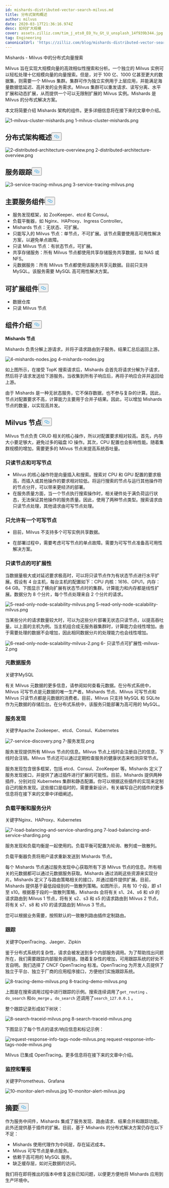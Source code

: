 ```yaml
---
id: mishards-distributed-vector-search-milvus.md
title: 分布式架构概述
author: milvus
date: 2020-03-17T21:36:16.974Z
desc: 如何扩大规模
cover: assets.zilliz.com/tim_j_ots0_EO_Yu_Gt_U_unsplash_14f939b344.jpg
tag: Engineering
canonicalUrl: 'https://zilliz.com/blog/mishards-distributed-vector-search-milvus'
---
```

<custom-h1>Mishards - Milvus 中的分布式向量搜索</custom-h1><p>Milvus 旨在实现大规模向量的高效相似性搜索和分析。一个独立的 Milvus 实例可以轻松处理十亿规模向量的向量搜索。但是，对于 100 亿、1000 亿甚至更大的数据集，则需要一个 Milvus 集群。集群可作为独立实例用于上层应用，并能满足海量数据低延迟、高并发的业务需求。Milvus 集群可以重发请求、读写分离、水平扩展和动态扩展，从而提供一个可以无限制扩展的 Milvus 实例。Mishards 是 Milvus 的分布式解决方案。</p>
<p>本文将简要介绍 Mishards 架构的组件。更多详细信息将在接下来的文章中介绍。</p>
<p>
  
   <span class="img-wrapper"> <img translate="no" src="https://assets.zilliz.com/1_milvus_cluster_mishards_daf78a0a91.png" alt="1-milvus-cluster-mishards.png" class="doc-image" id="1-milvus-cluster-mishards.png" />
   </span> <span class="img-wrapper"> <span>1-milvus-cluster-mishards.png</span> </span></p>
<h2 id="Distributed-architecture-overview" class="common-anchor-header">分布式架构概述<button data-href="#Distributed-architecture-overview" class="anchor-icon" translate="no">
      <svg translate="no"
        aria-hidden="true"
        focusable="false"
        height="20"
        version="1.1"
        viewBox="0 0 16 16"
        width="16"
      >
        <path
          fill="#0092E4"
          fill-rule="evenodd"
          d="M4 9h1v1H4c-1.5 0-3-1.69-3-3.5S2.55 3 4 3h4c1.45 0 3 1.69 3 3.5 0 1.41-.91 2.72-2 3.25V8.59c.58-.45 1-1.27 1-2.09C10 5.22 8.98 4 8 4H4c-.98 0-2 1.22-2 2.5S3 9 4 9zm9-3h-1v1h1c1 0 2 1.22 2 2.5S13.98 12 13 12H9c-.98 0-2-1.22-2-2.5 0-.83.42-1.64 1-2.09V6.25c-1.09.53-2 1.84-2 3.25C6 11.31 7.55 13 9 13h4c1.45 0 3-1.69 3-3.5S14.5 6 13 6z"
        ></path>
      </svg>
    </button></h2><p>
  
   <span class="img-wrapper"> <img translate="no" src="https://assets.zilliz.com/2_distributed_architecture_overview_f059fe8c90.png" alt="2-distributed-architecture-overview.png" class="doc-image" id="2-distributed-architecture-overview.png" />
   </span> <span class="img-wrapper"> <span>2-distributed-architecture-overview.png</span> </span></p>
<h2 id="Service-tracing" class="common-anchor-header">服务跟踪<button data-href="#Service-tracing" class="anchor-icon" translate="no">
      <svg translate="no"
        aria-hidden="true"
        focusable="false"
        height="20"
        version="1.1"
        viewBox="0 0 16 16"
        width="16"
      >
        <path
          fill="#0092E4"
          fill-rule="evenodd"
          d="M4 9h1v1H4c-1.5 0-3-1.69-3-3.5S2.55 3 4 3h4c1.45 0 3 1.69 3 3.5 0 1.41-.91 2.72-2 3.25V8.59c.58-.45 1-1.27 1-2.09C10 5.22 8.98 4 8 4H4c-.98 0-2 1.22-2 2.5S3 9 4 9zm9-3h-1v1h1c1 0 2 1.22 2 2.5S13.98 12 13 12H9c-.98 0-2-1.22-2-2.5 0-.83.42-1.64 1-2.09V6.25c-1.09.53-2 1.84-2 3.25C6 11.31 7.55 13 9 13h4c1.45 0 3-1.69 3-3.5S14.5 6 13 6z"
        ></path>
      </svg>
    </button></h2><p>
  
   <span class="img-wrapper"> <img translate="no" src="https://assets.zilliz.com/3_service_tracing_milvus_38559f7fd7.png" alt="3-service-tracing-milvus.png" class="doc-image" id="3-service-tracing-milvus.png" />
   </span> <span class="img-wrapper"> <span>3-service-tracing-milvus.png</span> </span></p>
<h2 id="Primary-service-components" class="common-anchor-header">主要服务组件<button data-href="#Primary-service-components" class="anchor-icon" translate="no">
      <svg translate="no"
        aria-hidden="true"
        focusable="false"
        height="20"
        version="1.1"
        viewBox="0 0 16 16"
        width="16"
      >
        <path
          fill="#0092E4"
          fill-rule="evenodd"
          d="M4 9h1v1H4c-1.5 0-3-1.69-3-3.5S2.55 3 4 3h4c1.45 0 3 1.69 3 3.5 0 1.41-.91 2.72-2 3.25V8.59c.58-.45 1-1.27 1-2.09C10 5.22 8.98 4 8 4H4c-.98 0-2 1.22-2 2.5S3 9 4 9zm9-3h-1v1h1c1 0 2 1.22 2 2.5S13.98 12 13 12H9c-.98 0-2-1.22-2-2.5 0-.83.42-1.64 1-2.09V6.25c-1.09.53-2 1.84-2 3.25C6 11.31 7.55 13 9 13h4c1.45 0 3-1.69 3-3.5S14.5 6 13 6z"
        ></path>
      </svg>
    </button></h2><ul>
<li>服务发现框架，如 ZooKeeper、etcd 和 Consul。</li>
<li>负载平衡器，如 Nginx、HAProxy、Ingress Controller。</li>
<li>Mishards 节点：无状态、可扩展。</li>
<li>只能写入的 Milvus 节点：单节点，不可扩展。该节点需要使用高可用性解决方案，以避免单点故障。</li>
<li>只读 Milvus 节点：有状态节点，可扩展。</li>
<li>共享存储服务：所有 Milvus 节点都使用共享存储服务共享数据，如 NAS 或 NFS。</li>
<li>元数据服务：所有 Milvus 节点都使用该服务共享元数据。目前只支持 MySQL。该服务需要 MySQL 高可用性解决方案。</li>
</ul>
<h2 id="Scalable-components" class="common-anchor-header">可扩展组件<button data-href="#Scalable-components" class="anchor-icon" translate="no">
      <svg translate="no"
        aria-hidden="true"
        focusable="false"
        height="20"
        version="1.1"
        viewBox="0 0 16 16"
        width="16"
      >
        <path
          fill="#0092E4"
          fill-rule="evenodd"
          d="M4 9h1v1H4c-1.5 0-3-1.69-3-3.5S2.55 3 4 3h4c1.45 0 3 1.69 3 3.5 0 1.41-.91 2.72-2 3.25V8.59c.58-.45 1-1.27 1-2.09C10 5.22 8.98 4 8 4H4c-.98 0-2 1.22-2 2.5S3 9 4 9zm9-3h-1v1h1c1 0 2 1.22 2 2.5S13.98 12 13 12H9c-.98 0-2-1.22-2-2.5 0-.83.42-1.64 1-2.09V6.25c-1.09.53-2 1.84-2 3.25C6 11.31 7.55 13 9 13h4c1.45 0 3-1.69 3-3.5S14.5 6 13 6z"
        ></path>
      </svg>
    </button></h2><ul>
<li>数据仓库</li>
<li>只读 Milvus 节点</li>
</ul>
<h2 id="Components-introduction" class="common-anchor-header">组件介绍<button data-href="#Components-introduction" class="anchor-icon" translate="no">
      <svg translate="no"
        aria-hidden="true"
        focusable="false"
        height="20"
        version="1.1"
        viewBox="0 0 16 16"
        width="16"
      >
        <path
          fill="#0092E4"
          fill-rule="evenodd"
          d="M4 9h1v1H4c-1.5 0-3-1.69-3-3.5S2.55 3 4 3h4c1.45 0 3 1.69 3 3.5 0 1.41-.91 2.72-2 3.25V8.59c.58-.45 1-1.27 1-2.09C10 5.22 8.98 4 8 4H4c-.98 0-2 1.22-2 2.5S3 9 4 9zm9-3h-1v1h1c1 0 2 1.22 2 2.5S13.98 12 13 12H9c-.98 0-2-1.22-2-2.5 0-.83.42-1.64 1-2.09V6.25c-1.09.53-2 1.84-2 3.25C6 11.31 7.55 13 9 13h4c1.45 0 3-1.69 3-3.5S14.5 6 13 6z"
        ></path>
      </svg>
    </button></h2><p><strong>Mishards 节点</strong></p>
<p>Mishards 负责分解上游请求，并将子请求路由到子服务。结果汇总后返回上游。</p>
<p>
  
   <span class="img-wrapper"> <img translate="no" src="https://assets.zilliz.com/4_mishards_nodes_3fbe7d255d.jpg" alt="4-mishards-nodes.jpg" class="doc-image" id="4-mishards-nodes.jpg" />
   </span> <span class="img-wrapper"> <span>4-mishards-nodes.jpg</span> </span></p>
<p>如上图所示，在接受 TopK 搜索请求后，Mishards 会首先将请求分解为子请求，然后将子请求发送给下游服务。当收集到所有子响应后，再将子响应合并并返回给上游。</p>
<p>由于 Mishards 是一种无状态服务，它不保存数据，也不参与复杂的计算。因此，节点对配置要求不高，计算能力主要用于合并子结果。因此，可以增加 Mishards 节点的数量，以实现高并发。</p>
<h2 id="Milvus-nodes" class="common-anchor-header">Milvus 节点<button data-href="#Milvus-nodes" class="anchor-icon" translate="no">
      <svg translate="no"
        aria-hidden="true"
        focusable="false"
        height="20"
        version="1.1"
        viewBox="0 0 16 16"
        width="16"
      >
        <path
          fill="#0092E4"
          fill-rule="evenodd"
          d="M4 9h1v1H4c-1.5 0-3-1.69-3-3.5S2.55 3 4 3h4c1.45 0 3 1.69 3 3.5 0 1.41-.91 2.72-2 3.25V8.59c.58-.45 1-1.27 1-2.09C10 5.22 8.98 4 8 4H4c-.98 0-2 1.22-2 2.5S3 9 4 9zm9-3h-1v1h1c1 0 2 1.22 2 2.5S13.98 12 13 12H9c-.98 0-2-1.22-2-2.5 0-.83.42-1.64 1-2.09V6.25c-1.09.53-2 1.84-2 3.25C6 11.31 7.55 13 9 13h4c1.45 0 3-1.69 3-3.5S14.5 6 13 6z"
        ></path>
      </svg>
    </button></h2><p>Milvus 节点负责 CRUD 相关的核心操作，所以对配置要求相对较高。首先，内存大小要足够大，避免过多的磁盘 IO 操作。其次，CPU 配置也会影响性能。随着集群规模的增加，需要更多的 Milvus 节点来提高系统吞吐量。</p>
<h3 id="Read-only-nodes-and-writable-nodes" class="common-anchor-header">只读节点和可写节点</h3><ul>
<li>Milvus 的核心操作符是向量插入和搜索。搜索对 CPU 和 GPU 配置的要求极高，而插入或其他操作的要求相对较低。将运行搜索的节点与运行其他操作符的节点分开，可以带来更经济的部署。</li>
<li>在服务质量方面，当一个节点执行搜索操作时，相关硬件处于满负荷运行状态，无法保证其他操作的服务质量。因此，使用了两种节点类型。搜索请求由只读节点处理，其他请求由可写节点处理。</li>
</ul>
<h3 id="Only-one-writable-node-is-allowed" class="common-anchor-header">只允许有一个可写节点</h3><ul>
<li><p>目前，Milvus 不支持多个可写实例共享数据。</p></li>
<li><p>在部署过程中，需要考虑可写节点的单点故障。需要为可写节点准备高可用性解决方案。</p></li>
</ul>
<h3 id="Read-only-node-scalability" class="common-anchor-header">只读节点的可扩展性</h3><p>当数据量极大或对延迟要求极高时，可以将只读节点作为有状态节点进行水平扩展。假设有 4 台主机，每台主机的配置如下：CPU 内核：1616、GPU1，内存：64 GB。下图显示了横向扩展有状态节点时的集群。计算能力和内存都是线性扩展。数据分为 8 个分片，每个节点处理来自 2 个分片的请求。</p>
<p>
  
   <span class="img-wrapper"> <img translate="no" src="https://assets.zilliz.com/5_read_only_node_scalability_milvus_be3ee6e0a7.png" alt="5-read-only-node-scalability-milvus.png" class="doc-image" id="5-read-only-node-scalability-milvus.png" />
   </span> <span class="img-wrapper"> <span>5-read-only-node-scalability-milvus.png</span> </span></p>
<p>当某些分片的请求数量较大时，可以为这些分片部署无状态只读节点，以提高吞吐量。以上面的主机为例。当主机组合成无服务器集群时，计算能力会线性增加。由于需要处理的数据不会增加，因此相同数据分片的处理能力也会线性增加。</p>
<p>
  
   <span class="img-wrapper"> <img translate="no" src="https://assets.zilliz.com/6_read_only_node_scalability_milvus_2_2cb98b9aa8.png" alt="6-read-only-node-scalability-milvus-2.png" class="doc-image" id="6-read-only-node-scalability-milvus-2.png" />
   </span> <span class="img-wrapper"> <span>6- 只读节点可扩展性-milvus-2.png</span> </span></p>
<h3 id="Metadata-service" class="common-anchor-header">元数据服务</h3><p>关键字MySQL</p>
<p>有关 Milvus 元数据的更多信息，请参阅如何查看元数据。在分布式系统中，Milvus 可写节点是元数据的唯一生产者。Mishards 节点、Milvus 可写节点和 Milvus 只读节点都是元数据的消费者。目前，Milvus 只支持 MySQL 和 SQLite 作为元数据的存储后台。在分布式系统中，该服务只能部署为高可用的 MySQL。</p>
<h3 id="Service-discovery" class="common-anchor-header">服务发现</h3><p>关键字Apache Zookeeper、etcd、Consul、Kubernetes</p>
<p>
  
   <span class="img-wrapper"> <img translate="no" src="https://assets.zilliz.com/7_service_discovery_054a977c6e.png" alt="7-service-discovery.png" class="doc-image" id="7-service-discovery.png" />
   </span> <span class="img-wrapper"> <span>7-服务发现.png</span> </span></p>
<p>服务发现提供所有 Milvus 节点的信息。Milvus 节点上线时会注册自己的信息，下线时会注销。Milvus 节点还可以通过定期检查服务的健康状态来检测异常节点。</p>
<p>服务发现包含很多框架，包括 etcd、Consul、ZooKeeper 等。Mishards 定义了服务发现接口，并提供了通过插件进行扩展的可能性。目前，Mishards 提供两种插件，分别对应 Kubernetes 集群和静态配置。你可以根据这些插件的实现来定制自己的服务发现。这些接口是临时的，需要重新设计。有关编写自己的插件的更多信息将在接下来的文章中详细阐述。</p>
<h3 id="Load-balancing-and-service-sharding" class="common-anchor-header">负载平衡和服务分片</h3><p>关键字Nginx、HAProxy、Kubernetes</p>
<p>
  
   <span class="img-wrapper"> <img translate="no" src="https://assets.zilliz.com/7_load_balancing_and_service_sharding_f91891c6c1.png" alt="7-load-balancing-and-service-sharding.png" class="doc-image" id="7-load-balancing-and-service-sharding.png" />
   </span> <span class="img-wrapper"> <span>7-load-balancing-and-service-sharding.png</span> </span></p>
<p>服务发现和负载均衡是一起使用的。负载平衡可配置为轮询、散列或一致散列。</p>
<p>负载平衡器负责将用户请求重新发送到 Mishards 节点。</p>
<p>每个 Mishards 节点通过服务发现中心获取所有下游 Milvus 节点的信息。所有相关的元数据都可以通过元数据服务获取。Mishards 通过消耗这些资源来实现分片。Mishards 定义了与路由策略相关的接口，并通过插件提供扩展。目前，Mishards 提供基于最低段级别的一致散列策略。如图所示，共有 10 个段，即 s1 至 s10。根据基于段的一致散列策略，Mishards 会将有关 s1、24、s6 和 s9 的请求路由到 Milvus 1 节点，将有关 s2、s3 和 s5 的请求路由到 Milvus 2 节点，将有关 s7、s8 和 s10 的请求路由到 Milvus 3 节点。</p>
<p>您可以根据业务需要，按照默认的一致散列路由插件定制路由。</p>
<h3 id="Tracing" class="common-anchor-header">跟踪</h3><p>关键字OpenTracing、Jaeger、Zipkin</p>
<p>鉴于分布式系统的复杂性，请求会被发送到多个内部服务调用。为了帮助找出问题所在，我们需要跟踪内部服务调用链。随着复杂性的增加，可用跟踪系统的好处不言自明。我们选择了 CNCF OpenTracing 标准。OpenTracing 为开发人员提供了独立于平台、独立于厂商的应用程序接口，方便他们实施跟踪系统。</p>
<p>
  
   <span class="img-wrapper"> <img translate="no" src="https://assets.zilliz.com/8_tracing_demo_milvus_fd385f0aba.png" alt="8-tracing-demo-milvus.png" class="doc-image" id="8-tracing-demo-milvus.png" />
   </span> <span class="img-wrapper"> <span>8-tracing-demo-milvus.png</span> </span></p>
<p>上图是在搜索调用过程中进行跟踪的示例。搜索连续调用了<code translate="no">get_routing</code> 、<code translate="no">do_search</code> 和<code translate="no">do_merge</code> 。<code translate="no">do_search</code> 还调用了<code translate="no">search_127.0.0.1</code> 。</p>
<p>整个跟踪记录形成如下树状：</p>
<p>
  
   <span class="img-wrapper"> <img translate="no" src="https://assets.zilliz.com/8_search_traceid_milvus_35040d75bc.png" alt="8-search-traceid-milvus.png" class="doc-image" id="8-search-traceid-milvus.png" />
   </span> <span class="img-wrapper"> <span>8-search-traceid-milvus.png</span> </span></p>
<p>下图显示了每个节点的请求/响应信息和标记示例：</p>
<p>
  
   <span class="img-wrapper"> <img translate="no" src="https://assets.zilliz.com/request_response_info_tags_node_milvus_e169a31cb1.png" alt="request-response-info-tags-node-milvus.png" class="doc-image" id="request-response-info-tags-node-milvus.png" />
   </span> <span class="img-wrapper"> <span>request-response-info-tags-node-milvus.png</span> </span></p>
<p>Milvus 已集成 OpenTracing。更多信息将在接下来的文章中介绍。</p>
<h3 id="Monitoring-and-alerting" class="common-anchor-header">监控和警报</h3><p>关键字Prometheus、Grafana</p>
<p>
  
   <span class="img-wrapper"> <img translate="no" src="https://assets.zilliz.com/10_monitor_alert_milvus_3ae8910af6.jpg" alt="10-monitor-alert-milvus.jpg" class="doc-image" id="10-monitor-alert-milvus.jpg" />
   </span> <span class="img-wrapper"> <span>10-monitor-alert-milvus.jpg</span> </span></p>
<h2 id="Summary" class="common-anchor-header">摘要<button data-href="#Summary" class="anchor-icon" translate="no">
      <svg translate="no"
        aria-hidden="true"
        focusable="false"
        height="20"
        version="1.1"
        viewBox="0 0 16 16"
        width="16"
      >
        <path
          fill="#0092E4"
          fill-rule="evenodd"
          d="M4 9h1v1H4c-1.5 0-3-1.69-3-3.5S2.55 3 4 3h4c1.45 0 3 1.69 3 3.5 0 1.41-.91 2.72-2 3.25V8.59c.58-.45 1-1.27 1-2.09C10 5.22 8.98 4 8 4H4c-.98 0-2 1.22-2 2.5S3 9 4 9zm9-3h-1v1h1c1 0 2 1.22 2 2.5S13.98 12 13 12H9c-.98 0-2-1.22-2-2.5 0-.83.42-1.64 1-2.09V6.25c-1.09.53-2 1.84-2 3.25C6 11.31 7.55 13 9 13h4c1.45 0 3-1.69 3-3.5S14.5 6 13 6z"
        ></path>
      </svg>
    </button></h2><p>作为服务中间件，Mishards 集成了服务发现、路由请求、结果合并和跟踪功能。此外还提供基于插件的扩展。目前，基于 Mishards 的分布式解决方案仍存在以下不足：</p>
<ul>
<li>Mishards 使用代理作为中间层，存在延迟成本。</li>
<li>Milvus 可写节点是单点服务。</li>
<li>依赖于高可用的 MySQL 服务。</li>
<li>缺乏缓存层，如对元数据的访问。</li>
</ul>
<p>我们将在即将推出的版本中修复这些已知问题，以便更方便地将 Mishards 应用到生产环境中。</p>
